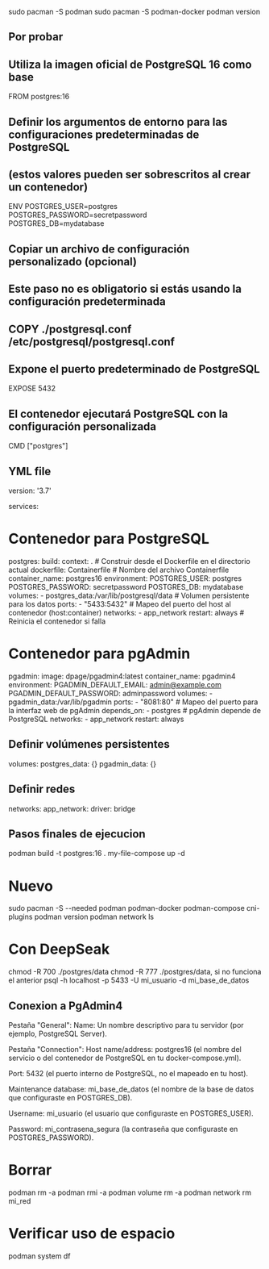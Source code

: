 sudo pacman -S podman
sudo pacman -S podman-docker
podman version

## Por probar

## Utiliza la imagen oficial de PostgreSQL 16 como base
FROM postgres:16

## Definir los argumentos de entorno para las configuraciones predeterminadas de PostgreSQL
## (estos valores pueden ser sobrescritos al crear un contenedor)
ENV POSTGRES_USER=postgres \
    POSTGRES_PASSWORD=secretpassword \
    POSTGRES_DB=mydatabase

## Copiar un archivo de configuración personalizado (opcional)
## Este paso no es obligatorio si estás usando la configuración predeterminada
## COPY ./postgresql.conf /etc/postgresql/postgresql.conf

## Expone el puerto predeterminado de PostgreSQL
EXPOSE 5432

## El contenedor ejecutará PostgreSQL con la configuración personalizada
CMD ["postgres"]

## YML file
version: '3.7'

services:
  # Contenedor para PostgreSQL
  postgres:
    build:
      context: . # Construir desde el Dockerfile en el directorio actual
      dockerfile: Containerfile # Nombre del archivo Containerfile
    container_name: postgres16
    environment:
      POSTGRES_USER: postgres
      POSTGRES_PASSWORD: secretpassword
      POSTGRES_DB: mydatabase
    volumes:
      - postgres_data:/var/lib/postgresql/data # Volumen persistente para los datos
    ports:
      - "5433:5432" # Mapeo del puerto del host al contenedor (host:container)
    networks:
      - app_network
    restart: always # Reinicia el contenedor si falla

  # Contenedor para pgAdmin
  pgadmin:
    image: dpage/pgadmin4:latest
    container_name: pgadmin4
    environment:
      PGADMIN_DEFAULT_EMAIL: admin@example.com
      PGADMIN_DEFAULT_PASSWORD: adminpassword
    volumes:
      - pgadmin_data:/var/lib/pgadmin
    ports:
      - "8081:80" # Mapeo del puerto para la interfaz web de pgAdmin
    depends_on:
      - postgres # pgAdmin depende de PostgreSQL
    networks:
      - app_network
    restart: always

## Definir volúmenes persistentes
volumes:
  postgres_data: {}
  pgadmin_data: {}

## Definir redes
networks:
  app_network:
    driver: bridge


## Pasos finales de ejecucion
podman build -t postgres:16 .
my-file-compose up -d


# Nuevo
sudo pacman -S --needed podman podman-docker podman-compose cni-plugins
podman version
podman network ls

# Con DeepSeak
chmod -R 700 ./postgres/data
chmod -R 777 ./postgres/data, si no funciona el anterior
psql -h localhost -p 5433 -U mi_usuario -d mi_base_de_datos

## Conexion a PgAdmin4
Pestaña "General":
Name: Un nombre descriptivo para tu servidor (por ejemplo, PostgreSQL Server).

Pestaña "Connection":
Host name/address: postgres16 (el nombre del servicio o del contenedor de PostgreSQL en tu docker-compose.yml).

Port: 5432 (el puerto interno de PostgreSQL, no el mapeado en tu host).

Maintenance database: mi_base_de_datos (el nombre de la base de datos que configuraste en POSTGRES_DB).

Username: mi_usuario (el usuario que configuraste en POSTGRES_USER).

Password: mi_contrasena_segura (la contraseña que configuraste en POSTGRES_PASSWORD).

# Borrar 
podman rm -a
podman rmi -a
podman volume rm -a
podman network rm mi_red


# Verificar uso de espacio
podman system df

